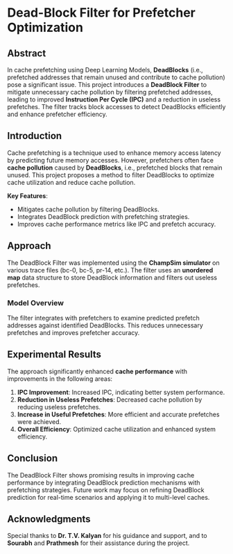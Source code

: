 # Dead-Block Filter for Prefetcher Optimization

## Abstract
In cache prefetching using Deep Learning Models, **DeadBlocks** (i.e., prefetched addresses that remain unused and contribute to cache pollution) pose a significant issue. This project introduces a **DeadBlock Filter** to mitigate unnecessary cache pollution by filtering prefetched addresses, leading to improved **Instruction Per Cycle (IPC)** and a reduction in useless prefetches. The filter tracks block accesses to detect DeadBlocks efficiently and enhance prefetcher efficiency.

## Introduction
Cache prefetching is a technique used to enhance memory access latency by predicting future memory accesses. However, prefetchers often face **cache pollution** caused by **DeadBlocks**, i.e., prefetched blocks that remain unused. This project proposes a method to filter DeadBlocks to optimize cache utilization and reduce cache pollution.  

**Key Features**:
- Mitigates cache pollution by filtering DeadBlocks.
- Integrates DeadBlock prediction with prefetching strategies.
- Improves cache performance metrics like IPC and prefetch accuracy.

## Approach
The DeadBlock Filter was implemented using the **ChampSim simulator** on various trace files (bc-0, bc-5, pr-14, etc.). The filter uses an **unordered map** data structure to store DeadBlock information and filters out useless prefetches.

### Model Overview
The filter integrates with prefetchers to examine predicted prefetch addresses against identified DeadBlocks. This reduces unnecessary prefetches and improves prefetcher accuracy.

## Experimental Results
The approach significantly enhanced **cache performance** with improvements in the following areas:
1. **IPC Improvement**: Increased IPC, indicating better system performance.
2. **Reduction in Useless Prefetches**: Decreased cache pollution by reducing useless prefetches.
3. **Increase in Useful Prefetches**: More efficient and accurate prefetches were achieved.
4. **Overall Efficiency**: Optimized cache utilization and enhanced system efficiency.

## Conclusion
The DeadBlock Filter shows promising results in improving cache performance by integrating DeadBlock prediction mechanisms with prefetching strategies. Future work may focus on refining DeadBlock prediction for real-time scenarios and applying it to multi-level caches.

## Acknowledgments
Special thanks to **Dr. T.V. Kalyan** for his guidance and support, and to **Sourabh** and **Prathmesh** for their assistance during the project.
